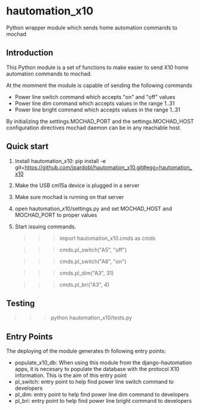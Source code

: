 hautomation_x10
===============

Python wrapper module which sends home automation commands to mochad

Introduction
------------

This Python module is a set of functions to make easier to send X10 home automation
commands to mochad.

At the momment the module is capable of sending the following commands

 - Power line switch command which accepts "on" and "off" values
 - Power line dim command which accepts values in the range 1..31
 - Power line bright command which accepts values in the range 1..31

By initializing the settings.MOCHAD_PORT and the settings.MOCHAD_HOST configuration directives
mochad daemon can be in any reachable host.


Quick start
-----------

1. Install hautomation_x10: pip install -e git+https://github.com/jpardobl/hautomation_x10.git#egg=hautomation_x10

2. Make the USB cm15a device is plugged in a server

3. Make sure mochad is running on that server

4. open hautomation_x10/settings.py and set MOCHAD_HOST and MOCHAD_PORT to proper values

5. Start issuing commands.

    >>> import hautomation_x10.cmds as cmds

    >>> cmds.pl_switch("A5", "off")

    >>> cmds.pl_switch("A6", "on")

    >>> cmds.pl_dim("A3", 31)

    >>> cmds.pl_bri("A3", 4)


Testing
-------

>>> python hautomation_x10/tests.py


Entry Points
------------

The deploying of the module generates th following  entry points:

 - populate_x10_db: When using this module from the django-hautomation apps, it is
 necesary to populate the database with the protocol X10 information. This is the aim
 of this entry  point
 - pl_switch: entry point to help find power line switch command to developers
 - pl_dim: entry point to help find power line dim command to developers
 - pl_bri: entry point to help find power line bright command to developers
